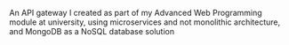An API gateway I created as part of my Advanced Web Programming module at university, using microservices and not monolithic architecture, and MongoDB as a NoSQL database solution
